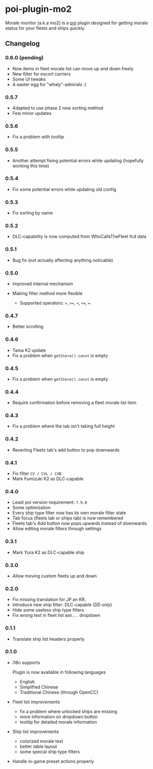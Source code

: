 # poi-plugin-mo2

Morale monitor (a.k.a mo2) is a [poi](https://github.com/poooi/poi) plugin
designed for getting morale status for your fleets and ships quickly.

## Changelog

### 0.6.0 (pending)

- Now items in fleet morale list can move up and down freely
- New filter for escort carriers
- Some UI tweaks
- A easter egg for "whaly"-admirals :)

### 0.5.7

- Adapted to use phase 2 new sorting method
- Few minor updates

### 0.5.6

- Fix a problem with tooltip

### 0.5.5

- Another attempt fixing potential errors while updating (hopefully working this time)

### 0.5.4

- Fix some potential errors while updating old config

### 0.5.3

- Fix sorting by name

### 0.5.2

- DLC-capability is now computed from WhoCallsTheFleet fcd data

### 0.5.1

- Bug fix (not actually affecting anything noticable)

### 0.5.0

- Improved internal mechanism

- Making filter method more flexible

    - Supported operators: `>`, `>=`, `<`, `<=`, `=`

### 0.4.7

- Better scrolling

### 0.4.6

- Tama K2 update
- Fix a problem when `getStore().const` is empty

### 0.4.5

- Fix a problem when `getStore().const` is empty

### 0.4.4

- Require confirmation before removing a fleet morale list item

### 0.4.3

- Fix a problem where the tab isn't taking full height

### 0.4.2

- Reverting Fleets tab's add button to pop downwards

### 0.4.1

- Fix filter `CV / CVL / CVB`
- Mark Fumizuki K2 as DLC-capable

### 0.4.0

- Least poi version requirement: `7.9.0`
- Some optimization
- Every ship type filter now has its own morale filter state
- Tab focus (fleets tab or ships tab) is now remembered
- Fleets tab's Add button now pops upwards instead of downwards.
- Allow editing morale filters through settings

### 0.3.1

- Mark Yura K2 as DLC-capable ship

### 0.3.0

- Allow moving custom fleets up and down

### 0.2.0

- Fix missing translation for JP an KR.
- Introduce new ship filter: DLC-capable (DD only)
- Hide some useless ship type filters
- Fix wrong text in fleet list `Add...` dropdown

### 0.1.1

- Translate ship list headers properly

### 0.1.0

- i18n supports

    Plugin is now available in following languages

    - English
    - Simplified Chinese
    - Traditional Chinese (through OpenCC)

- Fleet list improvements

    - fix a problem where unlocked ships are missing
    - more information on dropdown button
    - tooltip for detailed morale information

- Ship list improvements

    - colorized morale text
    - better table layout
    - some special ship type filters

- Handle in-game preset actions properly
